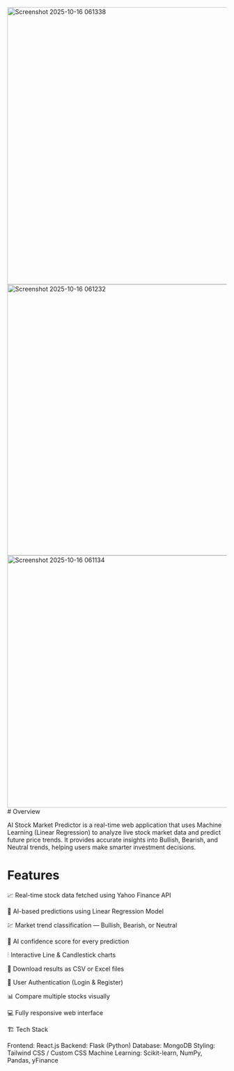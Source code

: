 <img width="1349" height="636" alt="Screenshot 2025-10-16 061338" src="https://github.com/user-attachments/assets/57acc39a-5245-439f-9f7b-86374e20959f" />
<img width="1327" height="622" alt="Screenshot 2025-10-16 061232" src="https://github.com/user-attachments/assets/9cfce07d-e6a0-432b-8cd3-cce01cd8d264" />
<img width="1338" height="579" alt="Screenshot 2025-10-16 061134" src="https://github.com/user-attachments/assets/3f8da5cb-1b07-46e0-8392-a501d9fff2fb" />
# Overview

AI Stock Market Predictor is a real-time web application that uses Machine Learning (Linear Regression) to analyze live stock market data and predict future price trends.
It provides accurate insights into Bullish, Bearish, and Neutral trends, helping users make smarter investment decisions.

# Features

📈 Real-time stock data fetched using Yahoo Finance API

🤖 AI-based predictions using Linear Regression Model

💹 Market trend classification — Bullish, Bearish, or Neutral

🧠 AI confidence score for every prediction

🕯 Interactive Line & Candlestick charts

💾 Download results as CSV or Excel files

🔐 User Authentication (Login & Register)

📊 Compare multiple stocks visually

💻 Fully responsive web interface

🏗 Tech Stack

Frontend: React.js
Backend: Flask (Python)
Database: MongoDB
Styling: Tailwind CSS / Custom CSS
Machine Learning: Scikit-learn, NumPy, Pandas, yFinance
